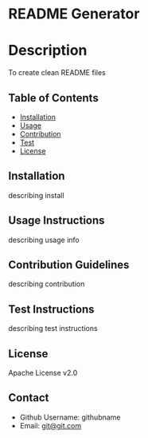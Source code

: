 # README Generator   

# Description

To create clean README files

## Table of Contents

* [Installation](#Install)
* [Usage](#Usage-Instructions)
* [Contribution](#Contribution-Guidelines)
* [Test](#Test-Instructions)
* [License](#License)

## Installation

describing install

## Usage Instructions

describing usage info

## Contribution Guidelines

describing contribution

## Test Instructions

describing test instructions

## License

Apache License v2.0

## Contact

* Github Username: githubname
* Email: git@git.com
